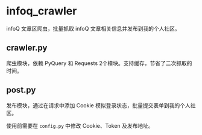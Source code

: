 # infoq_crawler
infoQ 文章区爬虫，批量抓取 infoQ 文章相关信息并发布到我的个人社区。
## crawler.py
爬虫模块，依赖 PyQuery 和 Requests 2个模块。支持缓存，节省了二次抓取的时间。
## post.py
发布模块，通过在请求中添加 Cookie 模拟登录状态，批量提交表单到我的个人社区。

使用前需要在 `config.py` 中修改 Cookie、Token 及发布地址。